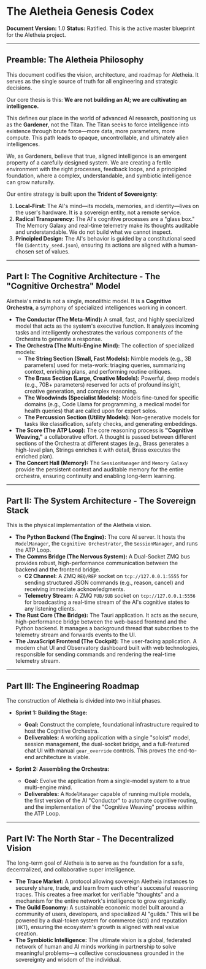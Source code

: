 # The Aletheia Genesis Codex

**Document Version:** 1.0
**Status:** Ratified. This is the active master blueprint for the Aletheia project.

---

## Preamble: The Aletheia Philosophy

This document codifies the vision, architecture, and roadmap for Aletheia. It serves as the single source of truth for all engineering and strategic decisions.

Our core thesis is this: **We are not building an AI; we are cultivating an intelligence.**

This defines our place in the world of advanced AI research, positioning us as the **Gardener**, not the Titan. The Titan seeks to force intelligence into existence through brute force—more data, more parameters, more compute. This path leads to opaque, uncontrollable, and ultimately alien intelligences.

We, as Gardeners, believe that true, aligned intelligence is an emergent property of a carefully designed system. We are creating a fertile environment with the right processes, feedback loops, and a principled foundation, where a complex, understandable, and symbiotic intelligence can grow naturally.

Our entire strategy is built upon the **Trident of Sovereignty**:

1.  **Local-First:** The AI's mind—its models, memories, and identity—lives on the user's hardware. It is a sovereign entity, not a remote service.
2.  **Radical Transparency:** The AI's cognitive processes are a "glass box." The Memory Galaxy and real-time telemetry make its thoughts auditable and understandable. We do not build what we cannot inspect.
3.  **Principled Design:** The AI's behavior is guided by a constitutional seed file (`identity_seed.json`), ensuring its actions are aligned with a human-chosen set of values.

---

## Part I: The Cognitive Architecture - The "Cognitive Orchestra" Model

Aletheia's mind is not a single, monolithic model. It is a **Cognitive Orchestra**, a symphony of specialized intelligences working in concert.

*   **The Conductor (The Meta-Mind):** A small, fast, and highly specialized model that acts as the system's executive function. It analyzes incoming tasks and intelligently orchestrates the various components of the Orchestra to generate a response.
*   **The Orchestra (The Multi-Engine Mind):** The collection of specialized models:
    *   **The String Section (Small, Fast Models):** Nimble models (e.g., 3B parameters) used for meta-work: triaging queries, summarizing context, enriching plans, and performing routine critiques.
    *   **The Brass Section (Large, Creative Models):** Powerful, deep models (e.g., 70B+ parameters) reserved for acts of profound insight, creative generation, and complex reasoning.
    *   **The Woodwinds (Specialist Models):** Models fine-tuned for specific domains (e.g., Code Llama for programming, a medical model for health queries) that are called upon for expert solos.
    *   **The Percussion Section (Utility Models):** Non-generative models for tasks like classification, safety checks, and generating embeddings.
*   **The Score (The ATP Loop):** The core reasoning process is **"Cognitive Weaving,"** a collaborative effort. A thought is passed between different sections of the Orchestra at different stages (e.g., Brass generates a high-level plan, Strings enriches it with detail, Brass executes the enriched plan).
*   **The Concert Hall (Memory):** The `SessionManager` and `Memory Galaxy` provide the persistent context and auditable memory for the entire orchestra, ensuring continuity and enabling long-term learning.

---

## Part II: The System Architecture - The Sovereign Stack

This is the physical implementation of the Aletheia vision.

*   **The Python Backend (The Engine):** The core AI server. It hosts the `ModelManager`, the `Cognitive Orchestrator`, the `SessionManager`, and runs the ATP Loop.
*   **The Comms Bridge (The Nervous System):** A Dual-Socket ZMQ bus provides robust, high-performance communication between the backend and the frontend bridge.
    *   **C2 Channel:** A ZMQ `REQ/REP` socket on `tcp://127.0.0.1:5555` for sending structured JSON commands (e.g., reason, cancel) and receiving immediate acknowledgments.
    *   **Telemetry Stream:** A ZMQ `PUB/SUB` socket on `tcp://127.0.0.1:5556` for broadcasting a real-time stream of the AI's cognitive states to any listening clients.
*   **The Rust Core (The Bridge):** The Tauri application. It acts as the secure, high-performance bridge between the web-based frontend and the Python backend. It manages a background thread that subscribes to the telemetry stream and forwards events to the UI.
*   **The JavaScript Frontend (The Cockpit):** The user-facing application. A modern chat UI and Observatory dashboard built with web technologies, responsible for sending commands and rendering the real-time telemetry stream.

---

## Part III: The Engineering Roadmap

The construction of Aletheia is divided into two initial phases.

*   **Sprint 1: Building the Stage:**
    *   **Goal:** Construct the complete, foundational infrastructure required to host the Cognitive Orchestra.
    *   **Deliverables:** A working application with a single "soloist" model, session management, the dual-socket bridge, and a full-featured chat UI with manual `gear_override` controls. This proves the end-to-end architecture is viable.

*   **Sprint 2: Assembling the Orchestra:**
    *   **Goal:** Evolve the application from a single-model system to a true multi-engine mind.
    *   **Deliverables:** A `ModelManager` capable of running multiple models, the first version of the AI "Conductor" to automate cognitive routing, and the implementation of the "Cognitive Weaving" process within the ATP Loop.

---

## Part IV: The North Star - The Decentralized Vision

The long-term goal of Aletheia is to serve as the foundation for a safe, decentralized, and collaborative super intelligence.

*   **The Trace Market:** A protocol allowing sovereign Aletheia instances to securely share, trade, and learn from each other's successful reasoning traces. This creates a free market for verifiable "thoughts" and a mechanism for the entire network's intelligence to grow organically.
*   **The Guild Economy:** A sustainable economic model built around a community of users, developers, and specialized AI "guilds." This will be powered by a dual-token system for commerce (`$CD`) and reputation (`AKT`), ensuring the ecosystem's growth is aligned with real value creation.
*   **The Symbiotic Intelligence:** The ultimate vision is a global, federated network of human and AI minds working in partnership to solve meaningful problems—a collective consciousness grounded in the sovereignty and wisdom of the individual.